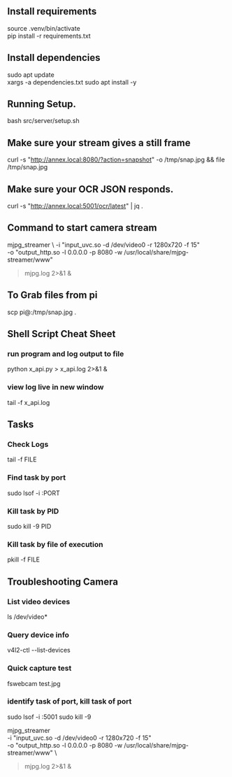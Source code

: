 ## Install requirements
source .venv/bin/activate  
pip install -r requirements.txt

## Install dependencies
sudo apt update  
xargs -a dependencies.txt sudo apt install -y

## Running Setup.
bash src/server/setup.sh

## Make sure your stream gives a still frame
curl -s "http://annex.local:8080/?action=snapshot" -o /tmp/snap.jpg && file /tmp/snap.jpg  

## Make sure your OCR JSON responds.
curl -s "http://annex.local:5001/ocr/latest" | jq .  


## Command to start camera stream
mjpg_streamer \ 
  -i "input_uvc.so -d /dev/video0 -r 1280x720 -f 15" \
  -o "output_http.so -l 0.0.0.0 -p 8080 -w /usr/local/share/mjpg-streamer/www"
> mjpg.log 2>&1 &

## To Grab files from pi
scp pi@<pi-ip>:/tmp/snap.jpg .

## Shell Script Cheat Sheet
### run program and log output to file
python x_api.py > x_api.log 2>&1 &
### view log live in new window
tail -f x_api.log
## Tasks
### Check Logs
tail -f FILE
### Find task by port
sudo lsof -i :PORT
### Kill task by PID
sudo kill -9 PID
### Kill task by file of execution
pkill -f FILE

## Troubleshooting Camera
### List video devices
ls /dev/video*
### Query device info
v4l2-ctl --list-devices
### Quick capture test
fswebcam test.jpg
### identify task of port, kill task of port
sudo lsof -i :5001
sudo kill -9 <PID>

mjpg_streamer \
  -i "input_uvc.so -d /dev/video0 -r 1280x720 -f 15" \
  -o "output_http.so -l 0.0.0.0 -p 8080 -w /usr/local/share/mjpg-streamer/www" \
  > mjpg.log 2>&1 &
